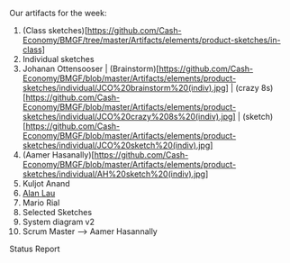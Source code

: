 Our artifacts for the week:

1. (Class sketches)[https://github.com/Cash-Economy/BMGF/tree/master/Artifacts/elements/product-sketches/in-class]
1. Individual sketches
  1. Johanan Ottensooser | (Brainstorm)[https://github.com/Cash-Economy/BMGF/blob/master/Artifacts/elements/product-sketches/individual/JCO%20brainstorm%20(indiv).jpg] | (crazy 8s)[https://github.com/Cash-Economy/BMGF/blob/master/Artifacts/elements/product-sketches/individual/JCO%20crazy%208s%20(indiv).jpg] | (sketch)[https://github.com/Cash-Economy/BMGF/blob/master/Artifacts/elements/product-sketches/individual/JCO%20sketch%20(indiv).jpg]
  2. (Aamer Hasanally)[https://github.com/Cash-Economy/BMGF/blob/master/Artifacts/elements/product-sketches/individual/AH%20sketch%20(indiv).jpg]
  3. Kuljot Anand
  4. [Alan Lau](https://github.com/Cash-Economy/BMGF/blob/master/Artifacts/elements/product-sketches/individual/AL%20sketch%20(indiv)%20-%2009-09-2016.JPG)
  5. Mario Rial
2. Selected Sketches
3. System diagram v2
4. Scrum Master --> Aamer Hasannally

Status Report

